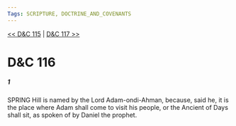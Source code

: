 ```yaml
---
Tags: SCRIPTURE, DOCTRINE_AND_COVENANTS
---
```


[<< D&C 115](DOCTRINE_AND_COVENANTS/D&C_115.md) | [D&C 117 >>](DOCTRINE_AND_COVENANTS/D&C_117.md)

# D&C 116

##### 1

SPRING Hill is named by the Lord Adam-ondi-Ahman, because, said he, it is the place where Adam shall come to visit his people, or the Ancient of Days shall sit, as spoken of by Daniel the prophet.
